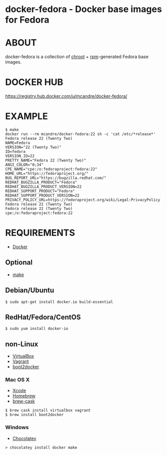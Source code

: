 # docker-fedora - Docker base images for Fedora

# ABOUT

docker-fedora is a collection of [chroot](http://man.cx/chroot) + [rpm](http://man.cx/rpm)-generated Fedora base images.

# DOCKER HUB

https://registry.hub.docker.com/u/mcandre/docker-fedora/

# EXAMPLE

```
$ make
docker run --rm mcandre/docker-fedora:22 sh -c 'cat /etc/*release*'
Fedora release 22 (Twenty Two)
NAME=Fedora
VERSION="22 (Twenty Two)"
ID=fedora
VERSION_ID=22
PRETTY_NAME="Fedora 22 (Twenty Two)"
ANSI_COLOR="0;34"
CPE_NAME="cpe:/o:fedoraproject:fedora:22"
HOME_URL="https://fedoraproject.org/"
BUG_REPORT_URL="https://bugzilla.redhat.com/"
REDHAT_BUGZILLA_PRODUCT="Fedora"
REDHAT_BUGZILLA_PRODUCT_VERSION=22
REDHAT_SUPPORT_PRODUCT="Fedora"
REDHAT_SUPPORT_PRODUCT_VERSION=22
PRIVACY_POLICY_URL=https://fedoraproject.org/wiki/Legal:PrivacyPolicy
Fedora release 22 (Twenty Two)
Fedora release 22 (Twenty Two)
cpe:/o:fedoraproject:fedora:22
```

# REQUIREMENTS

* [Docker](https://www.docker.com/)

## Optional

* [make](http://www.gnu.org/software/make/)

## Debian/Ubuntu

```
$ sudo apt-get install docker.io build-essential
```

## RedHat/Fedora/CentOS

```
$ sudo yum install docker-io
```

## non-Linux

* [VirtualBox](https://www.virtualbox.org/)
* [Vagrant](https://www.vagrantup.com/)
* [boot2docker](http://boot2docker.io/)

### Mac OS X

* [Xcode](http://itunes.apple.com/us/app/xcode/id497799835?ls=1&mt=12)
* [Homebrew](http://brew.sh/)
* [brew-cask](http://caskroom.io/)

```
$ brew cask install virtualbox vagrant
$ brew install boot2docker
```

### Windows

* [Chocolatey](https://chocolatey.org/)

```
> chocolatey install docker make
```
